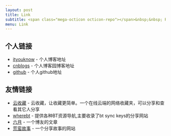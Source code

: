 ```yaml
---
layout: post
title: Link
subtitle: <span class="mega-octicon octicon-repo"></span>&nbsp;&nbsp; Resource link
menu: Link
---
```




## 个人链接
- [ityouknow](http://www.ityouknow.com/) - 个人博客地址
- [cnblogs](https://www.cnblogs.com/ityouknow/) - 个人博客园博客地址
- [github](https://github.com/ityouknow) -  个人github地址



## 友情链接
- [云收藏](http://www.favorites.ren/) - 云收藏，让收藏更简单。一个在线云端的网络收藏夹，可以分享和查看其它人分享
- [wherebt](http://wherebt.com/) - 提供各种BT资源导航,主要收录了bt sync keys的分享网站
- [六月](http://www.liuyue.ren/) - 一个博友的文章
- [荒蛮故事](http://relatos.top/) - 一个分享故事的网站


